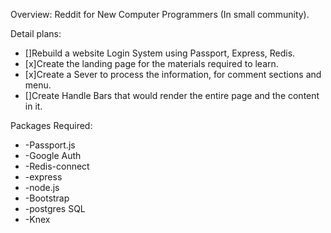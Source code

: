 Overview:
Reddit for New Computer Programmers (In small community).

Detail plans:
- []Rebuild a website Login System using Passport, Express, Redis.
- [x]Create the landing page for the materials required to learn.
- [x]Create a Sever to process the information, for comment sections and menu.
- []Create Handle Bars that would render the entire page and the content in it.

Packages Required:
* -Passport.js
* -Google Auth
* -Redis-connect
* -express
* -node.js
* -Bootstrap
* -postgres SQL
* -Knex


